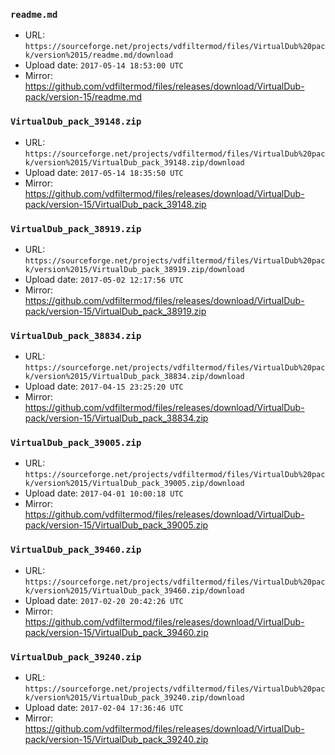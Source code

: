 ### `readme.md`

- URL: `https://sourceforge.net/projects/vdfiltermod/files/VirtualDub%20pack/version%2015/readme.md/download`
- Upload date: `2017-05-14 18:53:00 UTC`
- Mirror: https://github.com/vdfiltermod/files/releases/download/VirtualDub-pack/version-15/readme.md


### `VirtualDub_pack_39148.zip`

- URL: `https://sourceforge.net/projects/vdfiltermod/files/VirtualDub%20pack/version%2015/VirtualDub_pack_39148.zip/download`
- Upload date: `2017-05-14 18:35:50 UTC`
- Mirror: https://github.com/vdfiltermod/files/releases/download/VirtualDub-pack/version-15/VirtualDub_pack_39148.zip


### `VirtualDub_pack_38919.zip`

- URL: `https://sourceforge.net/projects/vdfiltermod/files/VirtualDub%20pack/version%2015/VirtualDub_pack_38919.zip/download`
- Upload date: `2017-05-02 12:17:56 UTC`
- Mirror: https://github.com/vdfiltermod/files/releases/download/VirtualDub-pack/version-15/VirtualDub_pack_38919.zip


### `VirtualDub_pack_38834.zip`

- URL: `https://sourceforge.net/projects/vdfiltermod/files/VirtualDub%20pack/version%2015/VirtualDub_pack_38834.zip/download`
- Upload date: `2017-04-15 23:25:20 UTC`
- Mirror: https://github.com/vdfiltermod/files/releases/download/VirtualDub-pack/version-15/VirtualDub_pack_38834.zip


### `VirtualDub_pack_39005.zip`

- URL: `https://sourceforge.net/projects/vdfiltermod/files/VirtualDub%20pack/version%2015/VirtualDub_pack_39005.zip/download`
- Upload date: `2017-04-01 10:00:18 UTC`
- Mirror: https://github.com/vdfiltermod/files/releases/download/VirtualDub-pack/version-15/VirtualDub_pack_39005.zip


### `VirtualDub_pack_39460.zip`

- URL: `https://sourceforge.net/projects/vdfiltermod/files/VirtualDub%20pack/version%2015/VirtualDub_pack_39460.zip/download`
- Upload date: `2017-02-20 20:42:26 UTC`
- Mirror: https://github.com/vdfiltermod/files/releases/download/VirtualDub-pack/version-15/VirtualDub_pack_39460.zip


### `VirtualDub_pack_39240.zip`

- URL: `https://sourceforge.net/projects/vdfiltermod/files/VirtualDub%20pack/version%2015/VirtualDub_pack_39240.zip/download`
- Upload date: `2017-02-04 17:36:46 UTC`
- Mirror: https://github.com/vdfiltermod/files/releases/download/VirtualDub-pack/version-15/VirtualDub_pack_39240.zip
